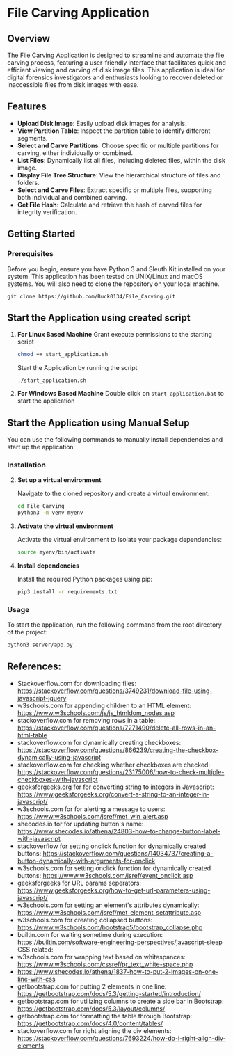 # File Carving Application

## Overview

The File Carving Application is designed to streamline and automate the file carving process, featuring a user-friendly interface that facilitates quick and efficient viewing and carving of disk image files. This application is ideal for digital forensics investigators and enthusiasts looking to recover deleted or inaccessible files from disk images with ease.

## Features

- **Upload Disk Image**: Easily upload disk images for analysis.
- **View Partition Table**: Inspect the partition table to identify different segments.
- **Select and Carve Partitions**: Choose specific or multiple partitions for carving, either individually or combined.
- **List Files**: Dynamically list all files, including deleted files, within the disk image.
- **Display File Tree Structure**: View the hierarchical structure of files and folders.
- **Select and Carve Files**: Extract specific or multiple files, supporting both individual and combined carving.
- **Get File Hash**: Calculate and retrieve the hash of carved files for integrity verification.

## Getting Started

### Prerequisites

Before you begin, ensure you have Python 3 and Sleuth Kit installed on your system. This application has been tested on UNIX/Linux and macOS systems. You will also need to clone the repository on your local machine. 

    git clone https://github.com/Buck0134/File_Carving.git

## Start the Application using created script

1. **For Linux Based Machine**
    Grant execute permissions to the starting script
    ```sh
    chmod +x start_application.sh
    ```

    Start the Application by running the script
    ```
    ./start_application.sh
    ```
2. **For Windows Based Machine**
    Double click on ```start_application.bat``` to start the application


## Start the Application using Manual Setup

You can use the following commands to manually install dependencies and start up the application

### Installation

2. **Set up a virtual environment**

    Navigate to the cloned repository and create a virtual environment:

    ```sh
    cd File_Carving
    python3 -m venv myenv
    ```

3. **Activate the virtual environment**

    Activate the virtual environment to isolate your package dependencies:

    ```sh
    source myenv/bin/activate
    ```

4. **Install dependencies**

    Install the required Python packages using pip:

    ```sh
    pip3 install -r requirements.txt
    ```

### Usage

To start the application, run the following command from the root directory of the project:

```sh
python3 server/app.py
```

## References:
- Stackoverflow.com for downloading files: https://stackoverflow.com/questions/3749231/download-file-using-javascript-jquery
- w3schools.com for appending children to an HTML element: https://www.w3schools.com/js/js_htmldom_nodes.asp
- stackoverflow.com for removing rows in a table: https://stackoverflow.com/questions/7271490/delete-all-rows-in-an-html-table
- stackoverflow.com for dynamically creating checkboxes: https://stackoverflow.com/questions/866239/creating-the-checkbox-dynamically-using-javascript
- stackoverflow.com for checking whether checkboxes are checked: https://stackoverflow.com/questions/23175006/how-to-check-multiple-checkboxes-with-javascript
- geeksforgeeks.org for for converting string to integers in Javascript: https://www.geeksforgeeks.org/convert-a-string-to-an-integer-in-javascript/
- w3schools.com for for alerting a message to users: https://www.w3schools.com/jsref/met_win_alert.asp 
- shecodes.io for for updating button's name: https://www.shecodes.io/athena/24803-how-to-change-button-label-with-javascript
- stackoverflow for setting onclick function for dynamically created buttons: https://stackoverflow.com/questions/14034737/creating-a-button-dynamically-with-arguments-for-onclick
- w3schools.com for setting onclick function for dynamically created buttons: https://www.w3schools.com/jsref/event_onclick.asp
- geeksforgeeks for URL params seperators: https://www.geeksforgeeks.org/how-to-get-url-parameters-using-javascript/
- w3schools.com for setting an element's attributes dynamically: https://www.w3schools.com/jsref/met_element_setattribute.asp
- w3schools.com for creating collapsed buttons: https://www.w3schools.com/bootstrap5/bootstrap_collapse.php
- builtin.com for waiting sometime during execution: https://builtin.com/software-engineering-perspectives/javascript-sleep</br>
CSS related:
- w3schools.com for wrapping text based on whitespances: https://www.w3schools.com/cssref/pr_text_white-space.php
- https://www.shecodes.io/athena/1837-how-to-put-2-images-on-one-line-with-css
- getbootstrap.com for putting 2 elements in one line: https://getbootstrap.com/docs/5.3/getting-started/introduction/
- getbootstrap.com for utilizing columns to create a side bar in Bootstrap: https://getbootstrap.com/docs/5.3/layout/columns/
- getbootstrap.com for formatting the table through Bootstrap: https://getbootstrap.com/docs/4.0/content/tables/
- stackoverflow.com for right aligning the div elements: https://stackoverflow.com/questions/7693224/how-do-i-right-align-div-elements





